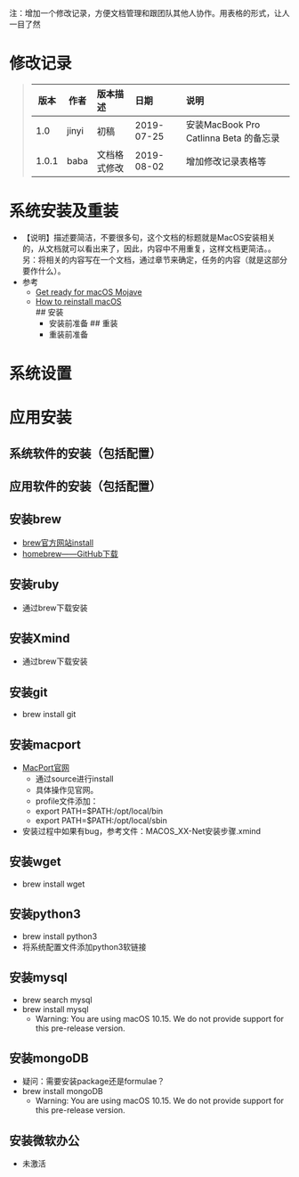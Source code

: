注：增加一个修改记录，方便文档管理和跟团队其他人协作。用表格的形式，让人一目了然<br>
# 修改记录
> |版本|作者|版本描述|日期|说明|
> | -------- | ------- | :------- | :------- | :------- |
> | 1.0 | jinyi | 初稿 | 2019-07-25 | 安装MacBook Pro Catlinna Beta 的备忘录 | 
> | 1.0.1 | baba | 文档格式修改 | 2019-08-02 | 增加修改记录表格等 | 

# 系统安装及重装
   * 【说明】描述要简洁，不要很多句，这个文档的标题就是MacOS安装相关的，从文档就可以看出来了，因此，内容中不用重复，这样文档更简洁。。另：将相关的内容写在一个文档，通过章节来确定，任务的内容（就是这部分要作什么）。
   * 参考
     + [Get ready for macOS Mojave](https://support.apple.com/macos/mojave)<br>
     + [How to reinstall macOS](https://support.apple.com/en-ae/HT204904)<br>
    ## 安装
       + 安装前准备
    ## 重装
       + 重装前准备
# 系统设置

# 应用安装
## 系统软件的安装（包括配置）
## 应用软件的安装（包括配置）

## 安装brew
 
 * [brew官方网站install](https://brew.sh)
 * [homebrew——GitHub下载](https://github.com/Homebrew/brew)
## 安装ruby
 * 通过brew下载安装
## 安装Xmind
 * 通过brew下载安装
## 安装git
 * brew install git

## 安装macport
 * [MacPort官网](https://www.macports.org/install.php)
   *  通过source进行install
   *  具体操作见官网。
   *  profile文件添加：
     * export PATH=$PATH:/opt/local/bin
     * export PATH=$PATH:/opt/local/sbin
 * 安装过程中如果有bug，参考文件：MACOS_XX-Net安装步骤.xmind
## 安装wget
 * brew install wget
## 安装python3
 * brew install python3
 * 将系统配置文件添加python3软链接
## 安装mysql
 * brew search mysql
 * brew install mysql
   * Warning: You are using macOS 10.15.
We do not provide support for this pre-release version.
## 安装mongoDB
 * 疑问：需要安装package还是formulae？
 * brew install mongoDB
   * Warning: You are using macOS 10.15.
We do not provide support for this pre-release version.
## 安装微软办公
 * 未激活

